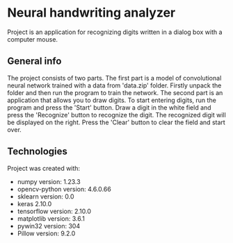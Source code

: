 # Neural handwriting analyzer
Project is an application for recognizing digits written in a dialog box with a computer mouse.

## General info
The project consists of two parts. The first part is a model of convolutional neural network trained with a data from 
'data.zip' folder. Firstly unpack the folder and then run the program to train the network. The second part is an 
application that allows you to draw digits. To start entering digits, run the program and press the 'Start' button. 
Draw a digit in the white field and press the 'Recognize' button to recognize the digit. The recognized digit will be 
displayed on the right. Press the 'Clear' button to clear the field and start over.

## Technologies
Project was created with:
* numpy version: 1.23.3
* opencv-python version: 4.6.0.66
* sklearn version: 0.0
* keras 2.10.0
* tensorflow version: 2.10.0
* matplotlib version: 3.6.1
* pywin32 version: 304
* Pillow version: 9.2.0
